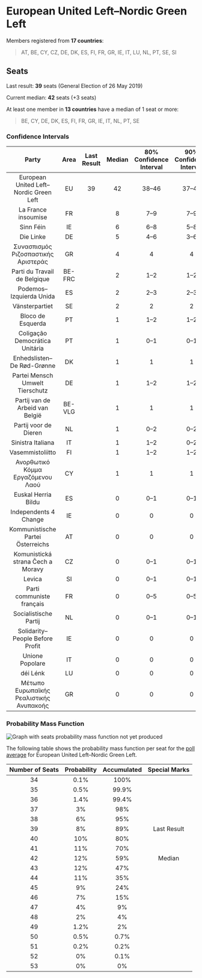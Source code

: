 # European United Left–Nordic Green Left

Members registered from **17 countries**:

> AT, BE, CY, CZ, DE, DK, ES, FI, FR, GR, IE, IT, LU, NL, PT, SE, SI

## Seats

Last result: **39** seats (General Election of 26 May 2019)

Current median: **42** seats (+3 seats)

At least one member in **13 countries** have a median of 1 seat or more:

> BE, CY, DE, DK, ES, FI, FR, GR, IE, IT, NL, PT, SE

### Confidence Intervals

| Party | Area | Last Result | Median | 80% Confidence Interval | 90% Confidence Interval | 95% Confidence Interval | 99% Confidence Interval |
|:-----:|:----:|:-----------:|:------:|:-----------------------:|:-----------------------:|:-----------------------:|:-----------------------:|
| European United Left–Nordic Green Left | EU | 39 | 42 | 38–46 | 37–47 | 37–48 | 35–50 |
| La France insoumise | FR | | 8 | 7–9 | 7–9 | 6–9 | 6–10 |
| Sinn Féin | IE | | 6 | 6–8 | 5–8 | 5–8 | 5–8 |
| Die Linke | DE | | 5 | 4–6 | 3–6 | 3–6 | 3–7 |
| Συνασπισμός Ριζοσπαστικής Αριστεράς | GR | | 4 | 4 | 4 | 4 | 4 |
| Parti du Travail de Belgique | BE-FRC | | 2 | 1–2 | 1–2 | 1–2 | 1–2 |
| Podemos–Izquierda Unida | ES | | 2 | 2–3 | 2–3 | 2–3 | 1–4 |
| Vänsterpartiet | SE | | 2 | 2 | 2 | 2 | 1–2 |
| Bloco de Esquerda | PT | | 1 | 1–2 | 1–2 | 1–2 | 1–2 |
| Coligação Democrática Unitária | PT | | 1 | 0–1 | 0–1 | 0–1 | 0–2 |
| Enhedslisten–De Rød-Grønne | DK | | 1 | 1 | 1 | 1 | 1–2 |
| Partei Mensch Umwelt Tierschutz | DE | | 1 | 1–2 | 1–2 | 1–2 | 1–3 |
| Partij van de Arbeid van België | BE-VLG | | 1 | 1 | 1 | 1 | 1–2 |
| Partij voor de Dieren | NL | | 1 | 0–2 | 0–2 | 0–2 | 0–2 |
| Sinistra Italiana | IT | | 1 | 1–2 | 0–2 | 0–2 | 0–3 |
| Vasemmistoliitto | FI | | 1 | 1–2 | 1–2 | 1–2 | 1–2 |
| Ανορθωτικό Κόμμα Εργαζόμενου Λαού | CY | | 1 | 1 | 1 | 1 | 1 |
| Euskal Herria Bildu | ES | | 0 | 0–1 | 0–1 | 0–1 | 0–1 |
| Independents 4 Change | IE | | 0 | 0 | 0 | 0 | 0 |
| Kommunistische Partei Österreichs | AT | | 0 | 0 | 0 | 0 | 0 |
| Komunistická strana Čech a Moravy | CZ | | 0 | 0–1 | 0–1 | 0–1 | 0–1 |
| Levica | SI | | 0 | 0–1 | 0–1 | 0–1 | 0–1 |
| Parti communiste français | FR | | 0 | 0–5 | 0–5 | 0–5 | 0–6 |
| Socialistische Partij | NL | | 0 | 0–1 | 0–1 | 0–1 | 0–2 |
| Solidarity–People Before Profit | IE | | 0 | 0 | 0 | 0 | 0 |
| Unione Popolare | IT | | 0 | 0 | 0 | 0 | 0 |
| déi Lénk | LU | | 0 | 0 | 0 | 0 | 0 |
| Μέτωπο Ευρωπαϊκής Ρεαλιστικής Ανυπακοής | GR | | 0 | 0 | 0 | 0 | 0 |

### Probability Mass Function

![Graph with seats probability mass function not yet produced](average-2023-10-31-seats-pmf-europeanunitedleft–nordicgreenleft.png "Seats Probability Mass Function")

The following table shows the probability mass function per seat for the [poll average](average-2023-10-31.html) for European United Left–Nordic Green Left.

| Number of Seats | Probability | Accumulated | Special Marks |
|:---------------:|:-----------:|:-----------:|:-------------:|
| 34 | 0.1% | 100% |  |
| 35 | 0.5% | 99.9% |  |
| 36 | 1.4% | 99.4% |  |
| 37 | 3% | 98% |  |
| 38 | 6% | 95% |  |
| 39 | 8% | 89% | Last Result |
| 40 | 10% | 80% |  |
| 41 | 11% | 70% |  |
| 42 | 12% | 59% | Median |
| 43 | 12% | 47% |  |
| 44 | 11% | 35% |  |
| 45 | 9% | 24% |  |
| 46 | 7% | 15% |  |
| 47 | 4% | 9% |  |
| 48 | 2% | 4% |  |
| 49 | 1.2% | 2% |  |
| 50 | 0.5% | 0.7% |  |
| 51 | 0.2% | 0.2% |  |
| 52 | 0% | 0.1% |  |
| 53 | 0% | 0% |  |


